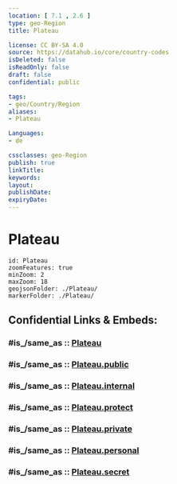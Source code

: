 ```yaml
---
location: [ 7.1 , 2.6 ] 
type: geo-Region
title: Plateau

license: CC BY-SA 4.0
source: https://datahub.io/core/country-codes
isDeleted: false
isReadOnly: false
draft: false
confidential: public

tags:
- geo/Country/Region
aliases:
- Plateau

Languages:
- de

cssclasses: geo-Region
publish: true
linkTitle: 
keywords: 
layout: 
publishDate: 
expiryDate: 
---
```


# Plateau

```leaflet
id: Plateau
zoomFeatures: true 
minZoom: 2 
maxZoom: 18
geojsonFolder: ./Plateau/
markerFolder: ./Plateau/
```


## Confidential Links & Embeds: 

### #is_/same_as :: [Plateau](/_Standards/Earth/Continent/Africa/Africa~West/Benin/Departements~Benin/Plateau.md) 

### #is_/same_as :: [Plateau.public](/_public/Earth/Continent/Africa/Africa~West/Benin/Departements~Benin/Plateau.public.md) 

### #is_/same_as :: [Plateau.internal](/_internal/Earth/Continent/Africa/Africa~West/Benin/Departements~Benin/Plateau.internal.md) 

### #is_/same_as :: [Plateau.protect](/_protect/Earth/Continent/Africa/Africa~West/Benin/Departements~Benin/Plateau.protect.md) 

### #is_/same_as :: [Plateau.private](/_private/Earth/Continent/Africa/Africa~West/Benin/Departements~Benin/Plateau.private.md) 

### #is_/same_as :: [Plateau.personal](/_personal/Earth/Continent/Africa/Africa~West/Benin/Departements~Benin/Plateau.personal.md) 

### #is_/same_as :: [Plateau.secret](/_secret/Earth/Continent/Africa/Africa~West/Benin/Departements~Benin/Plateau.secret.md)

